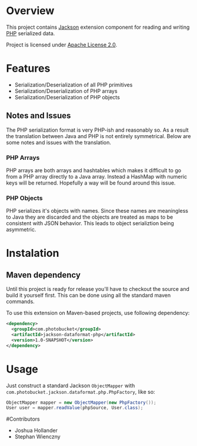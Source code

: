 # Overview

This project contains [Jackson](http://http://wiki.fasterxml.com/JacksonHome)
extension component for reading and writing
[PHP](http://http://php.net/manual/en/function.serialize.php) serialized data.

Project is licensed under [Apache License 2.0](http://www.apache.org/licenses/LICENSE-2.0.txt).

# Features

* Serialization/Deserialization of all PHP primitives
* Serialization/Deserialization of PHP arrays
* Serialization/Deserialization of PHP objects

## Notes and Issues

The PHP serialization format is very PHP-ish and reasonably so.  As a result
the translation between Java and PHP is not entirely symmetrical. Below are
some notes and issues with the translation.

### PHP Arrays

PHP arrays are both arrays and hashtables which makes it difficult to
go from a PHP array directly to a Java array.  Instead a HashMap with
numeric keys will be returned. Hopefully a way will be found around this issue.

### PHP Objects

PHP serializes it's objects with names.  Since these names are meaningless to
Java they are discarded and the objects are treated as maps to be consistent
with JSON behavior.  This leads to object serializtion being asymmetric.

# Instalation

## Maven dependency

Until this project is ready for release you'll have to checkout the source and
build it yourself first.  This can be done using all the standard maven
commands.

To use this extension on Maven-based projects, use following dependency:

```xml
<dependency>
  <groupId>com.photobucket</groupId>
  <artifactId>jackson-dataformat-php</artifactId>
  <version>1.0-SNAPSHOT</version>
</dependency>
```

# Usage

Just construct a standard Jackson `ObjectMapper` with `com.photobucket.jackson.dataformat.php.PhpFactory`, like so:

```java
ObjectMapper mapper = new ObjectMapper(new PhpFactory());
User user = mapper.readValue(phpSource, User.class);
```

#Contributors

* Joshua Hollander
* Stephan Wienczny
